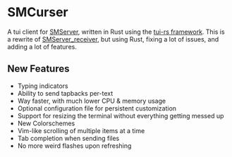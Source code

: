 # SMCurser

A tui client for [SMServer](https://github.com/ianwelker/smserver), written in Rust using the [tui-rs framework](https://github.com/fdehau/tui-rs). This is a rewrite of [SMServer_receiver](https://github.com/ianwelker/smserver_receiver), but using Rust, fixing a lot of issues, and adding a lot of features.

## New Features
- Typing indicators
- Ability to send tapbacks per-text
- Way faster, with much lower CPU & memory usage
- Optional configuration file for persistent customization
- Support for resizing the terminal without everything getting messed up
- New Colorschemes
- Vim-like scrolling of multiple items at a time
- Tab completion when sending files
- No more weird flashes upon refreshing
